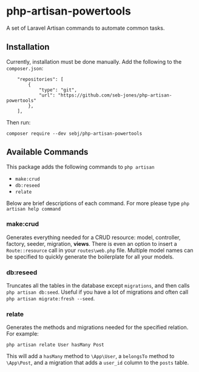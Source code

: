 # php-artisan-powertools
A set of Laravel Artisan commands to automate common tasks.

## Installation
Currently, installation must be done manually. Add the following to the `composer.json`:
```
    "repositories": [
        {
            "type": "git",
            "url": "https://github.com/seb-jones/php-artisan-powertools"
        },
    ],
```

Then run:
```
composer require --dev sebj/php-artisan-powertools
```

## Available Commands

This package adds the following commands to `php artisan`

* `make:crud`
* `db:reseed`
* `relate`

Below are brief descriptions of each command. For more please
type `php artisan help command`

### make:crud
Generates everything needed for a CRUD resource: model, controller, factory, seeder, migration, **views**. There is even an option to insert a `Route::resource` call in your `routes\web.php` file. Multiple model names can be specified to quickly generate the boilerplate for all your models.

### db:reseed
Truncates all the tables in the database except `migrations`, and then calls `php artisan db:seed`. Useful if you have a lot of migrations and often call `php artisan migrate:fresh --seed`.

### relate
Generates the methods and migrations needed for the specified relation. For example:
```
php artisan relate User hasMany Post
```
This will add a `hasMany` method to `\App\User`, a `belongsTo` method to `\App\Post`, and a migration that adds a `user_id` column to the `posts` table.
